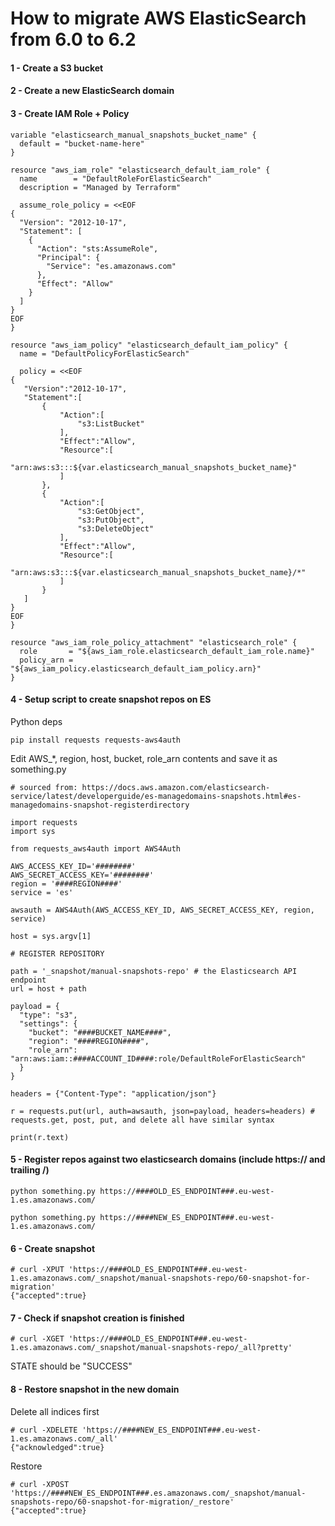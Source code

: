 # How to migrate AWS ElasticSearch from 6.0 to 6.2

#### 1 - Create a S3 bucket

#### 2 - Create a new ElasticSearch domain

#### 3 - Create IAM Role + Policy

```
variable "elasticsearch_manual_snapshots_bucket_name" {
  default = "bucket-name-here"
}

resource "aws_iam_role" "elasticsearch_default_iam_role" {
  name        = "DefaultRoleForElasticSearch"
  description = "Managed by Terraform"

  assume_role_policy = <<EOF
{
  "Version": "2012-10-17",
  "Statement": [
    {
      "Action": "sts:AssumeRole",
      "Principal": {
        "Service": "es.amazonaws.com"
      },
      "Effect": "Allow"
    }
  ]
}
EOF
}

resource "aws_iam_policy" "elasticsearch_default_iam_policy" {
  name = "DefaultPolicyForElasticSearch"

  policy = <<EOF
{
   "Version":"2012-10-17",
   "Statement":[
       {
           "Action":[
               "s3:ListBucket"
           ],
           "Effect":"Allow",
           "Resource":[
               "arn:aws:s3:::${var.elasticsearch_manual_snapshots_bucket_name}"
           ]
       },
       {
           "Action":[
               "s3:GetObject",
               "s3:PutObject",
               "s3:DeleteObject"
           ],
           "Effect":"Allow",
           "Resource":[
               "arn:aws:s3:::${var.elasticsearch_manual_snapshots_bucket_name}/*"
           ]
       }
   ]
}
EOF
}

resource "aws_iam_role_policy_attachment" "elasticsearch_role" {
  role       = "${aws_iam_role.elasticsearch_default_iam_role.name}"
  policy_arn = "${aws_iam_policy.elasticsearch_default_iam_policy.arn}"
}
```

#### 4 - Setup script to create snapshot repos on ES 

Python deps

```
pip install requests requests-aws4auth 
```

Edit AWS_*, region, host, bucket, role_arn contents and save it as something.py
```
# sourced from: https://docs.aws.amazon.com/elasticsearch-service/latest/developerguide/es-managedomains-snapshots.html#es-managedomains-snapshot-registerdirectory

import requests
import sys

from requests_aws4auth import AWS4Auth

AWS_ACCESS_KEY_ID='########'
AWS_SECRET_ACCESS_KEY='########'
region = '####REGION####'
service = 'es'

awsauth = AWS4Auth(AWS_ACCESS_KEY_ID, AWS_SECRET_ACCESS_KEY, region, service)

host = sys.argv[1]

# REGISTER REPOSITORY

path = '_snapshot/manual-snapshots-repo' # the Elasticsearch API endpoint
url = host + path

payload = {
  "type": "s3",
  "settings": {
    "bucket": "####BUCKET_NAME####",
    "region": "####REGION####",
    "role_arn": "arn:aws:iam::####ACCOUNT_ID####:role/DefaultRoleForElasticSearch"
  }
}

headers = {"Content-Type": "application/json"}

r = requests.put(url, auth=awsauth, json=payload, headers=headers) # requests.get, post, put, and delete all have similar syntax

print(r.text)
```

#### 5 - Register repos against two elasticsearch domains (include https:// and trailing /)

```
python something.py https://####OLD_ES_ENDPOINT###.eu-west-1.es.amazonaws.com/
```

```
python something.py https://####NEW_ES_ENDPOINT###.eu-west-1.es.amazonaws.com/
```
#### 6 - Create snapshot

```
# curl -XPUT 'https://####OLD_ES_ENDPOINT###.eu-west-1.es.amazonaws.com/_snapshot/manual-snapshots-repo/60-snapshot-for-migration'
{"accepted":true}
```

#### 7 - Check if snapshot creation is finished

```
# curl -XGET 'https://####OLD_ES_ENDPOINT###.eu-west-1.es.amazonaws.com/_snapshot/manual-snapshots-repo/_all?pretty'
```

STATE should be "SUCCESS"

#### 8 - Restore snapshot in the new domain

Delete all indices first
```
# curl -XDELETE 'https://####NEW_ES_ENDPOINT###.eu-west-1.es.amazonaws.com/_all'
{"acknowledged":true}
```

Restore
```
# curl -XPOST 'https://####NEW_ES_ENDPOINT###.es.amazonaws.com/_snapshot/manual-snapshots-repo/60-snapshot-for-migration/_restore'
{"accepted":true}
```

